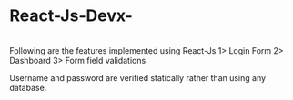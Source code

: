 # React-Js-Devx-
<br>
Following are the features implemented using React-Js
1> Login Form
2> Dashboard
3> Form field validations

Username and password are verified statically rather than using any database.
